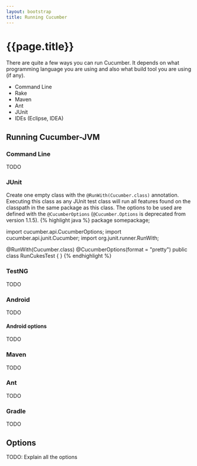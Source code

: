 ```yaml
---
layout: bootstrap
title: Running Cucumber
---
```

# {{page.title}}

There are quite a few ways you can run Cucumber. It depends on what programming language you are using and also what build tool
you are using (if any).

* Command Line
* Rake
* Maven
* Ant
* JUnit
* IDEs (Eclipse, IDEA)
 
## Running Cucumber-JVM
### Command Line
TODO

### JUnit
Create one empty class with the `@RunWith(Cucumber.class)` annotation. 
Executing this class as any JUnit test class will run all features found on the classpath in the same package as this class.
The options to be used are defined with the `@CucumberOptions` (`@Cucumber.Options` is deprecated from version 1.1.5).
{% highlight java %}
package somepackage;

import cucumber.api.CucumberOptions;
import cucumber.api.junit.Cucumber;
import org.junit.runner.RunWith;

@RunWith(Cucumber.class)
@CucumberOptions(format = "pretty")
public class RunCukesTest {
}
{% endhighlight %}
### TestNG
TODO

### Android
TODO

#### Android options
TODO

### Maven
TODO

### Ant
TODO

### Gradle
TODO

## Options

TODO: Explain all the options
